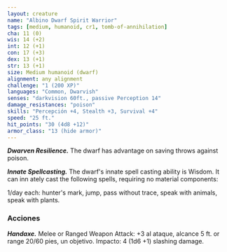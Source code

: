 ```yaml
---
layout: creature
name: "Albino Dwarf Spirit Warrior"
tags: [medium, humanoid, cr1, tomb-of-annihilation]
cha: 11 (0)
wis: 14 (+2)
int: 12 (+1)
con: 17 (+3)
dex: 13 (+1)
str: 13 (+1)
size: Medium humanoid (dwarf)
alignment: any alignment
challenge: "1 (200 XP)"
languages: "Common, Dwarvish"
senses: "darkvision 60ft., passive Perception 14"
damage_resistances: "poison"
skills: "Percepción +4, Stealth +3, Survival +4"
speed: "25 ft."
hit_points: "30 (4d8 +12)"
armor_class: "13 (hide armor)"
---
```


***Dwarven Resilience.*** The dwarf has advantage on saving throws against poison.

***Innate Spellcasting.*** The dwarf's innate spell casting ability is Wisdom. It can inn ately cast the following spells, requiring no material components:

1/day each: hunter's mark, jump, pass without trace, speak with animals, speak with plants.

### Acciones

***Handaxe.*** Melee or Ranged Weapon Attack: +3 al ataque, alcance 5 ft. or range 20/60 pies, un objetivo. Impacto: 4 (1d6 +1) slashing damage.